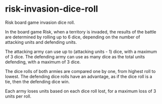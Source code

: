 # risk-invasion-dice-roll
Risk board game invasion dice roll.

In the board game Risk, when a territory is invaded, the results of the battle are determined by rolling up to 6 dice, depending on the number of attacking units and defending units.

The attacking army can use up to (attacking units - 1) dice, with a maximum of 3 dice.
The defending army can use as many dice as the total units defending, with a maximum of 3 dice.

The dice rolls of both armies are compared one by one, from highest roll to lowest.
The defending dice rolls have an advantage, as if the dice roll is a tie, then the defending dice win.

Each army loses units based on each dice roll lost, for a maximum loss of 3 units per roll.
